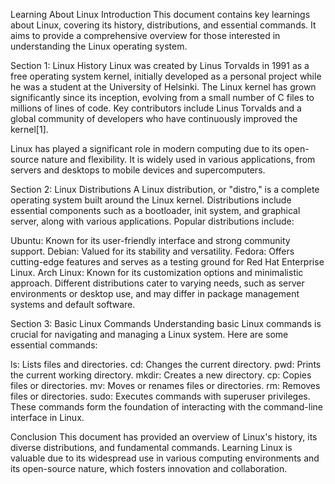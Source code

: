 Learning About Linux
Introduction
This document contains key learnings about Linux, covering its history, distributions, and essential commands. It aims to provide a comprehensive overview for those interested in understanding the Linux operating system.

Section 1: Linux History
Linux was created by Linus Torvalds in 1991 as a free operating system kernel, initially developed as a personal project while he was a student at the University of Helsinki. The Linux kernel has grown significantly since its inception, evolving from a small number of C files to millions of lines of code. Key contributors include Linus Torvalds and a global community of developers who have continuously improved the kernel[1].

Linux has played a significant role in modern computing due to its open-source nature and flexibility. It is widely used in various applications, from servers and desktops to mobile devices and supercomputers.

Section 2: Linux Distributions
A Linux distribution, or "distro," is a complete operating system built around the Linux kernel. Distributions include essential components such as a bootloader, init system, and graphical server, along with various applications. Popular distributions include:

Ubuntu: Known for its user-friendly interface and strong community support.
Debian: Valued for its stability and versatility.
Fedora: Offers cutting-edge features and serves as a testing ground for Red Hat Enterprise Linux.
Arch Linux: Known for its customization options and minimalistic approach.
Different distributions cater to varying needs, such as server environments or desktop use, and may differ in package management systems and default software.

Section 3: Basic Linux Commands
Understanding basic Linux commands is crucial for navigating and managing a Linux system. Here are some essential commands:

ls: Lists files and directories.
cd: Changes the current directory.
pwd: Prints the current working directory.
mkdir: Creates a new directory.
cp: Copies files or directories.
mv: Moves or renames files or directories.
rm: Removes files or directories.
sudo: Executes commands with superuser privileges.
These commands form the foundation of interacting with the command-line interface in Linux.

Conclusion
This document has provided an overview of Linux's history, its diverse distributions, and fundamental commands. Learning Linux is valuable due to its widespread use in various computing environments and its open-source nature, which fosters innovation and collaboration.
